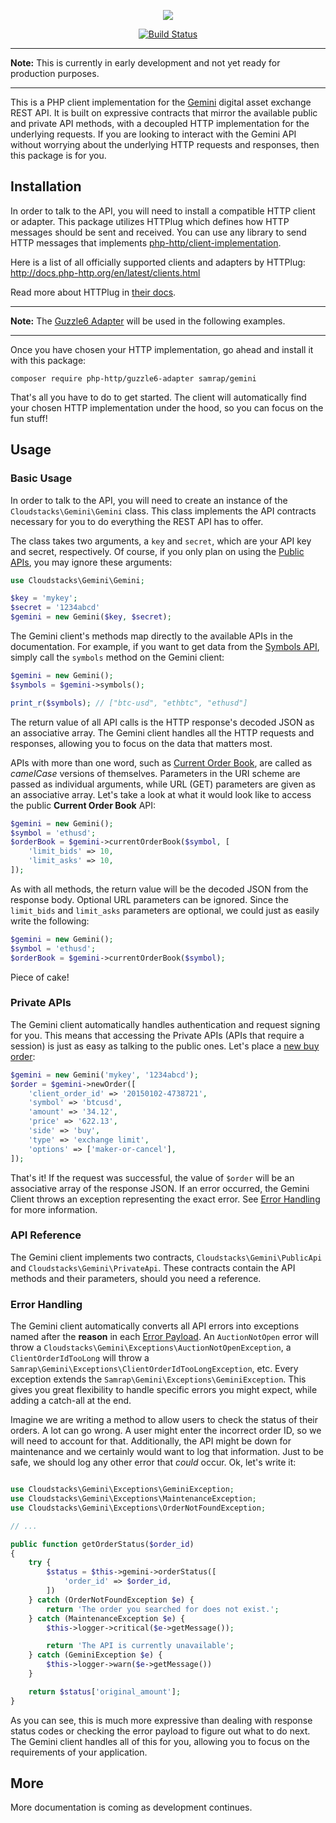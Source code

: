 <p align="center"><img src="https://i.imgur.com/h9xKBkQ.png" /></p>

<p align="center">
    <a href="https://github.com/samrap/gemini"><img src="https://img.shields.io/travis/samrap/gemini.svg?style=flat-square" alt="Build Status" /></a>
</p>

---

**Note:** This is currently in early development and not yet ready for production purposes.

---

This is a PHP client implementation for the [Gemini](https://gemini.com/) digital asset exchange REST API. It is built on expressive contracts that mirror the available public and private API methods, with a decoupled HTTP implementation for the underlying requests. If you are looking to interact with the Gemini API without worrying about the underlying HTTP requests and responses, then this package is for you.

## Installation

In order to talk to the API, you will need to install a compatible HTTP client or adapter. This package utilizes HTTPlug which defines how HTTP messages should be sent and received. You can use any library to send HTTP messages
that implements [php-http/client-implementation](https://packagist.org/providers/php-http/client-implementation).

Here is a list of all officially supported clients and adapters by HTTPlug: http://docs.php-http.org/en/latest/clients.html

Read more about HTTPlug in [their docs](http://docs.php-http.org/en/latest/httplug/users.html).

---

**Note:** The [Guzzle6 Adapter](http://docs.php-http.org/en/latest/clients/guzzle6-adapter.html) will be used in the following examples.

---

Once you have chosen your HTTP implementation, go ahead and install it with this package:

```
composer require php-http/guzzle6-adapter samrap/gemini
```

That's all you have to do to get started. The client will automatically find your chosen HTTP implementation under the hood, so you can focus on the fun stuff!

## Usage

### Basic Usage

In order to talk to the API, you will need to create an instance of the `Cloudstacks\Gemini\Gemini` class. This class implements the API contracts necessary for you to do everything the REST API has to offer.

The class takes two arguments, a `key` and `secret`, which are your API key and secret, respectively. Of course, if you only plan on using the [Public APIs](https://docs.gemini.com/rest-api/#symbols), you may ignore these arguments:

```php
use Cloudstacks\Gemini\Gemini;

$key = 'mykey';
$secret = '1234abcd'
$gemini = new Gemini($key, $secret);
```

The Gemini client's methods map directly to the available APIs in the documentation. For example, if you want to get data from the [Symbols API](https://docs.gemini.com/rest-api/#symbols), simply call the `symbols` method on the Gemini client:

```php
$gemini = new Gemini();
$symbols = $gemini->symbols();

print_r($symbols); // ["btc-usd", "ethbtc", "ethusd"]
```

The return value of all API calls is the HTTP response's decoded JSON as an associative array. The Gemini client handles all the HTTP requests and responses, allowing you to focus on the data that matters most.

APIs with more than one word, such as [Current Order Book](https://docs.gemini.com/rest-api/#current-order-book), are called as _camelCase_ versions of themselves. Parameters in the URI scheme are passed as individual arguments, while URL (GET) parameters are given as an associative array. Let's take a look at what it would look like to access the public **Current Order Book** API:

```php
$gemini = new Gemini();
$symbol = 'ethusd';
$orderBook = $gemini->currentOrderBook($symbol, [
    'limit_bids' => 10,
    'limit_asks' => 10,
]);
```

As with all methods, the return value will be the decoded JSON from the response body. Optional URL parameters can be ignored. Since the `limit_bids` and `limit_asks` parameters are optional, we could just as easily write the following:

```php
$gemini = new Gemini();
$symbol = 'ethusd';
$orderBook = $gemini->currentOrderBook($symbol);
```

Piece of cake! 

### Private APIs

The Gemini client automatically handles authentication and request signing for you. This means that accessing the Private APIs (APIs that require a session) is just as easy as talking to the public ones. Let's place a [new buy order](https://docs.gemini.com/rest-api/#new-order):

```php
$gemini = new Gemini('mykey', '1234abcd');
$order = $gemini->newOrder([
    'client_order_id' => '20150102-4738721',
    'symbol' => 'btcusd',      
    'amount' => '34.12',       
    'price' => '622.13',
    'side' => 'buy',           
    'type' => 'exchange limit',
    'options' => ['maker-or-cancel'],
]);
```

That's it! If the request was successful, the value of `$order` will be an associative array of the response JSON. If an error occurred, the Gemini Client throws an exception representing the exact error. See [Error Handling](#error-handling) for more information.

### API Reference

The Gemini client implements two contracts, `Cloudstacks\Gemini\PublicApi` and `Cloudstacks\Gemini\PrivateApi`. These contracts contain the API methods and their parameters, should you need a reference.

### Error Handling

The Gemini client automatically converts all API errors into exceptions named after the **reason** in each [Error Payload](https://docs.gemini.com/rest-api/#error-payload). An `AuctionNotOpen` error will throw a `Cloudstacks\Gemini\Exceptions\AuctionNotOpenException`, a `ClientOrderIdTooLong` will throw a `Samrap\Gemini\Exceptions\ClientOrderIdTooLongException`, etc. Every exception extends the `Samrap\Gemini\Exceptions\GeminiException`. This gives you great flexibility to handle specific errors you might expect, while adding a catch-all at the end. 

Imagine we are writing a method to allow users to check the status of their orders. A lot can go wrong. A user might enter the incorrect order ID, so we will need to account for that. Additionally, the API might be down for maintenance and we certainly would want to log that information. Just to be safe, we should log any other error that _could_ occur. Ok, let's write it:

```php

use Cloudstacks\Gemini\Exceptions\GeminiException;
use Cloudstacks\Gemini\Exceptions\MaintenanceException;
use Cloudstacks\Gemini\Exceptions\OrderNotFoundException;

// ...

public function getOrderStatus($order_id)
{
    try {
        $status = $this->gemini->orderStatus([
            'order_id' => $order_id,
        ])
    } catch (OrderNotFoundException $e) {
        return 'The order you searched for does not exist.';
    } catch (MaintenanceException $e) {
        $this->logger->critical($e->getMessage());

        return 'The API is currently unavailable';
    } catch (GeminiException $e) {
        $this->logger->warn($e->getMessage())
    }

    return $status['original_amount'];
}
```

As you can see, this is much more expressive than dealing with response status codes or checking the error payload to figure out what to do next. The Gemini client handles all of this for you, allowing you to focus on the requirements of your application.

## More

More documentation is coming as development continues.
